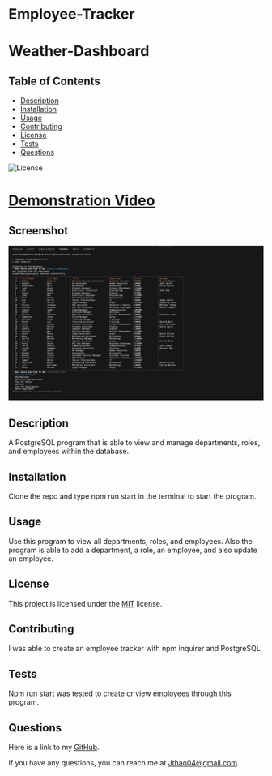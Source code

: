 # Employee-Tracker
# Weather-Dashboard

## Table of Contents
- [Description](#description)
- [Installation](#installation)
- [Usage](#usage)
- [Contributing](#contributing)
- [License](#license)
- [Tests](#tests)
- [Questions](#questions)

![License](https://img.shields.io/badge/License-MIT-yellow.svg)

# [Demonstration Video](https://drive.google.com/file/d/1GQT_bIYInucp90cMiOVAzDNGSE-diFEt/view?usp=sharing)

## Screenshot
![Fullscreen Image](./assets/Screenshot.png)

## Description

A PostgreSQL program that is able to view and manage departments, roles, and employees within the database.

## Installation

Clone the repo and type npm run start in the terminal to start the program.

## Usage

Use this program to view all departments, roles, and employees. Also the program is able to add a department, a role, an employee, and also update an employee.

## License

This project is licensed under the [MIT]([License](https://opensource.org/licenses/MIT)) license.

## Contributing

I was able to create an employee tracker with npm inquirer and PostgreSQL

## Tests

Npm run start was tested to create or view employees through this program. 

## Questions
Here is a link to my [GitHub](https://github.com/Jthao04).

If you have any questions, you can reach me at [Jthao04@gmail.com](mailto:Jthao04@gmail.com).
